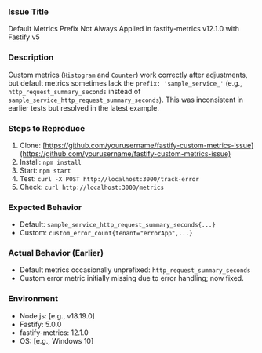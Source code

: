 ### Issue Title
Default Metrics Prefix Not Always Applied in fastify-metrics v12.1.0 with Fastify v5

### Description
Custom metrics (`Histogram` and `Counter`) work correctly after adjustments, but default metrics sometimes lack the `prefix: 'sample_service_'` (e.g., `http_request_summary_seconds` instead of `sample_service_http_request_summary_seconds`). This was inconsistent in earlier tests but resolved in the latest example.

### Steps to Reproduce
1. Clone: [https://github.com/yourusername/fastify-custom-metrics-issue](https://github.com/yourusername/fastify-custom-metrics-issue)
2. Install: `npm install`
3. Start: `npm start`
4. Test: `curl -X POST http://localhost:3000/track-error`
5. Check: `curl http://localhost:3000/metrics`

### Expected Behavior
- Default: `sample_service_http_request_summary_seconds{...}`
- Custom: `custom_error_count{tenant="errorApp",...}`

### Actual Behavior (Earlier)
- Default metrics occasionally unprefixed: `http_request_summary_seconds`
- Custom error metric initially missing due to error handling; now fixed.

### Environment
- Node.js: [e.g., v18.19.0]
- Fastify: 5.0.0
- fastify-metrics: 12.1.0
- OS: [e.g., Windows 10]

